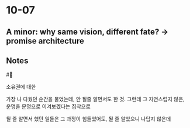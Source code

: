 # 10-07

## A minor: why same vision, different fate? -> promise architecture

## Notes

#👾

소유권에 대한 

가장 나 다웠던 순간을 물었는데, 안 될줄 알면서도 한 것. 그런데 그 자연스럽지 않은, 운명을 문명으로 이겨보겠다는 집착으로 


될 줄 알면서 했던 일들은 그 과정이 힘들었어도, 될 줄 알았으니 나답지 않은데